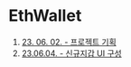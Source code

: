 # EthWallet

1. [23. 06. 02. - 프로젝트 기획](https://velog.io/@hii5074/1.-Eth-Wallet-%EA%B8%B0%ED%9A%8D)
1. [23.06.04. - 신규지갑 UI 구성](https://velog.io/@hii5074/%EC%8B%A0%EA%B7%9C%EC%A7%80%EA%B0%91-UI%EA%B5%AC%EC%84%B1)